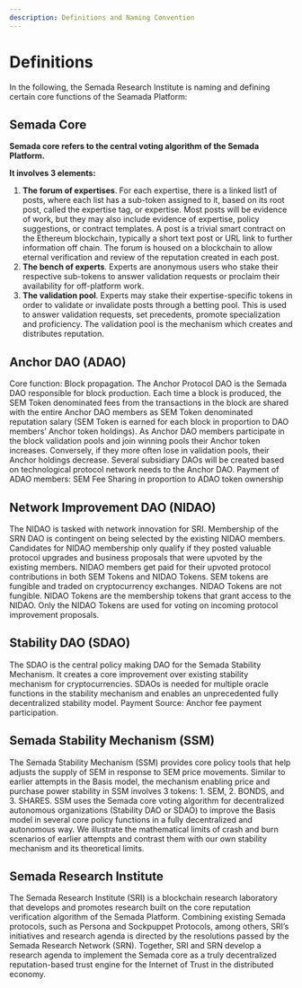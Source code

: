 ```yaml
---
description: Definitions and Naming Convention
---
```


# Definitions

In the following, the Semada Research Institute is naming and defining certain core functions of the Seamada Platform: 

## **Semada Core**

**Semada core refers to the central voting algorithm of the Semada Platform.** 

**It involves 3 elements:** 

1. **The forum of expertises**. For each expertise, there is a linked list1 of posts, where each list has a sub-token assigned to it, based on its root post, called the ​expertise tag​, or expertise​. Most posts will be evidence of work, but they may also include evidence of expertise, policy suggestions, or contract templates. A ​post is a trivial smart contract on the Ethereum blockchain, typically a short text post or URL link to further information off chain. The forum is housed on a blockchain to allow eternal verification and review of the reputation created in each post.
2. **The bench of ​experts**​. Experts are anonymous users who stake their respective sub-tokens to answer validation requests or proclaim their availability for off-platform work.
3. **The validation pool**​. Experts may stake their expertise-specific tokens in order to validate or invalidate posts through a betting pool. This is used to answer validation requests, set precedents, promote specialization and proficiency. The validation pool is the mechanism which creates and distributes reputation.

## **Anchor DAO \(ADAO\)**

Core function: Block propagation. The Anchor Protocol DAO is the Semada DAO responsible for block production. Each time a block is produced, the SEM Token denominated fees from the transactions in the block are shared with the entire Anchor DAO members as SEM Token denominated reputation salary \(SEM Token is earned for each block in proportion to DAO members’ Anchor token holdings\). As Anchor DAO members participate in the block validation pools and join winning pools their Anchor token increases. Conversely, if they more often lose in validation pools, their Anchor holdings decrease. Several subsidiary DAOs will be created based on technological protocol network needs to the Anchor DAO. Payment of ADAO members: SEM Fee Sharing in proportion to ADAO token ownership

## Network Improvement DAO \(NIDAO\)

The NIDAO is tasked with network innovation for SRI. Membership of the SRN DAO is contingent on being selected by the existing NIDAO members. Candidates for NIDAO membership only qualify if they posted valuable protocol upgrades and business proposals that were upvoted by the existing members. NIDAO members get paid for their upvoted protocol contributions in both SEM Tokens and NIDAO Tokens. SEM tokens are fungible and traded on cryptocurrency exchanges. NIDAO Tokens are not fungible. NIDAO Tokens are the membership tokens that grant access to the NIDAO. Only the NIDAO Tokens are used for voting on incoming protocol improvement proposals.  


## Stability DAO \(SDAO\)

The SDAO is the central policy making DAO for the Semada Stability Mechanism.  It creates a core improvement over existing stability mechanism for cryptocurrencies. SDAOs is needed for multiple oracle functions in the stability mechanism and enables an unprecedented fully decentralized stability model. Payment Source: Anchor fee payment participation.  
 

## Semada Stability Mechanism \(SSM\)

The Semada Stability Mechanism \(SSM\) provides core policy tools that help adjusts the supply of SEM in response to  SEM price movements. Similar to earlier attempts in the Basis model, the mechanism enabling price and purchase power stability in SSM involves 3 tokens: 1. SEM, 2. BONDS, and 3. SHARES. SSM uses the Semada core voting algorithm for decentralized autonomous organizations \(Stability DAO or SDAO\) to improve the Basis model in several core policy functions in a fully decentralized and autonomous way. We illustrate the mathematical limits of crash and burn scenarios of earlier attempts and contrast them with our own stability mechanism and its theoretical limits.

## **Semada Research Institute**

The Semada Research Institute \(SRI\) is a blockchain research laboratory that develops and promotes research built on the core reputation verification algorithm of the Semada Platform. Combining existing Semada protocols, such as Persona and Sockpuppet Protocols, among others, SRI’s initiatives and research agenda is directed by the resolutions passed by the Semada Research Network \(SRN\). Together, SRI and SRN develop a research agenda to implement the Semada core as a truly decentralized reputation-based trust engine for the Internet of Trust in the distributed economy.  


